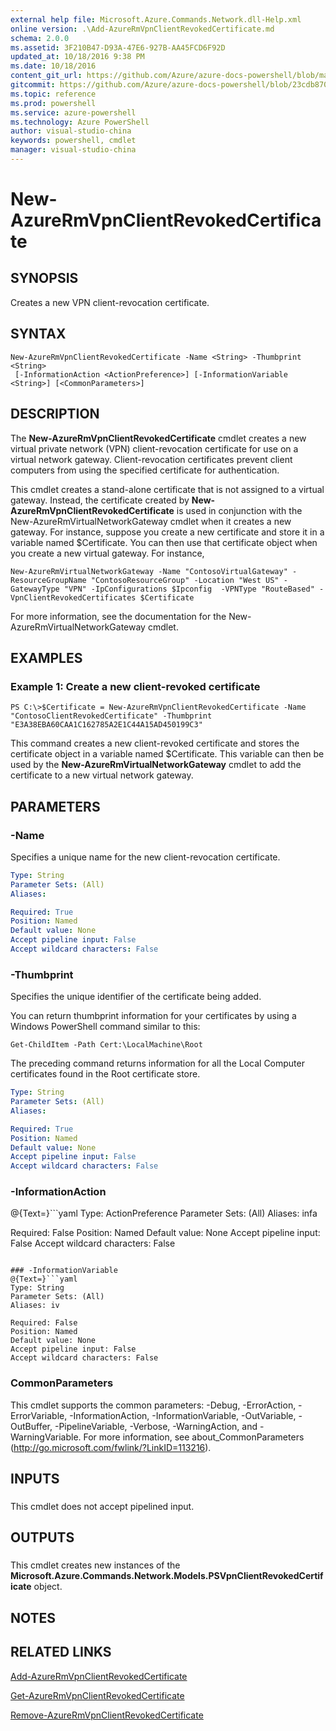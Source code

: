 ```yaml
---
external help file: Microsoft.Azure.Commands.Network.dll-Help.xml
online version: .\Add-AzureRmVpnClientRevokedCertificate.md
schema: 2.0.0
ms.assetid: 3F210B47-D93A-47E6-927B-AA45FCD6F92D
updated_at: 10/18/2016 9:38 PM
ms.date: 10/18/2016
content_git_url: https://github.com/Azure/azure-docs-powershell/blob/master/azureps-cmdlets-docs/ResourceManager/AzureRM.Network/v2.1.0/New-AzureRmVpnClientRevokedCertificate.md
gitcommit: https://github.com/Azure/azure-docs-powershell/blob/23cdb8705d4ab9807c0e21b238f3b134a7d49c7d/azureps-cmdlets-docs/ResourceManager/AzureRM.Network/v2.1.0/New-AzureRmVpnClientRevokedCertificate.md
ms.topic: reference
ms.prod: powershell
ms.service: azure-powershell
ms.technology: Azure PowerShell
author: visual-studio-china
keywords: powershell, cmdlet
manager: visual-studio-china
---
```


# New-AzureRmVpnClientRevokedCertificate

## SYNOPSIS
Creates a new VPN client-revocation certificate.

## SYNTAX

```
New-AzureRmVpnClientRevokedCertificate -Name <String> -Thumbprint <String>
 [-InformationAction <ActionPreference>] [-InformationVariable <String>] [<CommonParameters>]
```

## DESCRIPTION
The **New-AzureRmVpnClientRevokedCertificate** cmdlet creates a new virtual private network (VPN) client-revocation certificate for use on a virtual network gateway.
Client-revocation certificates prevent client computers from using the specified certificate for authentication.

This cmdlet creates a stand-alone certificate that is not assigned to a virtual gateway.
Instead, the certificate created by **New-AzureRmVpnClientRevokedCertificate** is used in conjunction with the New-AzureRmVirtualNetworkGateway cmdlet when it creates a new gateway.
For instance, suppose you create a new certificate and store it in a variable named $Certificate.
You can then use that certificate object when you create a new virtual gateway.
For instance,

`New-AzureRmVirtualNetworkGateway -Name "ContosoVirtualGateway" -ResourceGroupName "ContosoResourceGroup" -Location "West US" -GatewayType "VPN" -IpConfigurations $Ipconfig  -VPNType "RouteBased" -VpnClientRevokedCertificates $Certificate`

For more information, see the documentation for the New-AzureRmVirtualNetworkGateway cmdlet.

## EXAMPLES

### Example 1: Create a new client-revoked certificate
```
PS C:\>$Certificate = New-AzureRmVpnClientRevokedCertificate -Name "ContosoClientRevokedCertificate" -Thumbprint "E3A38EBA60CAA1C162785A2E1C44A15AD450199C3"
```

This command creates a new client-revoked certificate and stores the certificate object in a variable named $Certificate.
This variable can then be used by the **New-AzureRmVirtualNetworkGateway** cmdlet to add the certificate to a new virtual network gateway.

## PARAMETERS

### -Name
Specifies a unique name for the new client-revocation certificate.

```yaml
Type: String
Parameter Sets: (All)
Aliases: 

Required: True
Position: Named
Default value: None
Accept pipeline input: False
Accept wildcard characters: False
```

### -Thumbprint
Specifies the unique identifier of the certificate being added.

You can return thumbprint information for your certificates by using a Windows PowerShell command similar to this:

`Get-ChildItem -Path Cert:\LocalMachine\Root`

The preceding command returns information for all the Local Computer certificates found in the Root certificate store.

```yaml
Type: String
Parameter Sets: (All)
Aliases: 

Required: True
Position: Named
Default value: None
Accept pipeline input: False
Accept wildcard characters: False
```

### -InformationAction
@{Text=}```yaml
Type: ActionPreference
Parameter Sets: (All)
Aliases: infa

Required: False
Position: Named
Default value: None
Accept pipeline input: False
Accept wildcard characters: False
```

### -InformationVariable
@{Text=}```yaml
Type: String
Parameter Sets: (All)
Aliases: iv

Required: False
Position: Named
Default value: None
Accept pipeline input: False
Accept wildcard characters: False
```

### CommonParameters
This cmdlet supports the common parameters: -Debug, -ErrorAction, -ErrorVariable, -InformationAction, -InformationVariable, -OutVariable, -OutBuffer, -PipelineVariable, -Verbose, -WarningAction, and -WarningVariable. For more information, see about_CommonParameters (http://go.microsoft.com/fwlink/?LinkID=113216).

## INPUTS

###  
This cmdlet does not accept pipelined input.

## OUTPUTS

###  
This cmdlet creates new instances of the **Microsoft.Azure.Commands.Network.Models.PSVpnClientRevokedCertificate** object.

## NOTES

## RELATED LINKS

[Add-AzureRmVpnClientRevokedCertificate](.\Add-AzureRmVpnClientRevokedCertificate.md)

[Get-AzureRmVpnClientRevokedCertificate](.\Get-AzureRmVpnClientRevokedCertificate.md)

[Remove-AzureRmVpnClientRevokedCertificate](.\Remove-AzureRmVpnClientRevokedCertificate.md)


